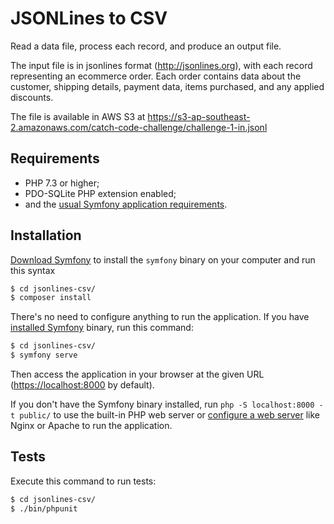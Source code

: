 # JSONLines to CSV
Read a data file, process each record, and produce an output file.

The input file is in jsonlines format (http://jsonlines.org), with each record representing an ecommerce order. Each order contains data about the customer, shipping details, payment data, items purchased, and any applied discounts.

The file is available in AWS S3 at https://s3-ap-southeast-2.amazonaws.com/catch-code-challenge/challenge-1-in.jsonl

Requirements
------------

  * PHP 7.3 or higher;
  * PDO-SQLite PHP extension enabled;
  * and the [usual Symfony application requirements][2].

Installation
------------

[Download Symfony][4] to install the `symfony` binary on your computer and run this syntax

```bash
$ cd jsonlines-csv/
$ composer install
```

There's no need to configure anything to run the application. If you have
[installed Symfony][4] binary, run this command:

```bash
$ cd jsonlines-csv/
$ symfony serve
```

Then access the application in your browser at the given URL (<https://localhost:8000> by default).

If you don't have the Symfony binary installed, run `php -S localhost:8000 -t public/`
to use the built-in PHP web server or [configure a web server][3] like Nginx or
Apache to run the application.

Tests
-----

Execute this command to run tests:

```bash
$ cd jsonlines-csv/
$ ./bin/phpunit
```

[1]: https://symfony.com/doc/current/best_practices.html
[2]: https://symfony.com/doc/current/reference/requirements.html
[3]: https://symfony.com/doc/current/cookbook/configuration/web_server_configuration.html
[4]: https://symfony.com/download
